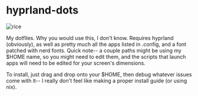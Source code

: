 # hyprland-dots
![rice](https://user-images.githubusercontent.com/77183348/226417504-1f7bf33f-163e-40f7-8a81-b0fc4377a61d.png)

My dotfiles. Why you would use this, I don't know. Requires hyprland (obviously), as well as pretty much all the apps listed in .config, and a font patched with nerd fonts. Quick note-- a couple paths might be using my $HOME name, so you might need to edit them, and the scripts that launch apps will need to be edited for your screen's dimensions.

To install, just drag and drop onto your $HOME, then debug whatever issues come with it-- I really don't feel like making a proper install guide (or using nix).
